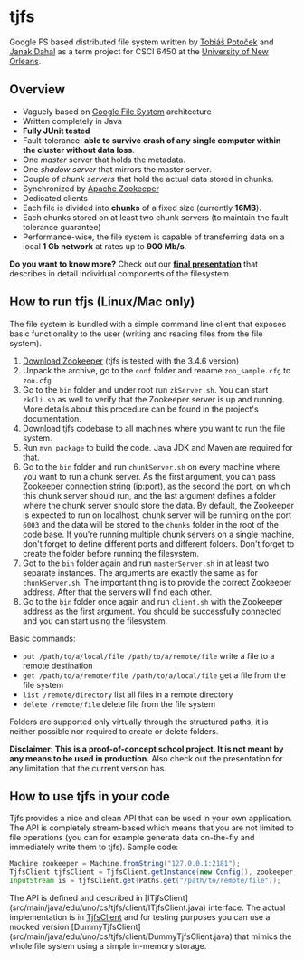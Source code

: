 # tjfs

Google FS based distributed file system written by [Tobiáš Potoček](mailto:tobiaspotocek@gmail.com) 
and [Janak Dahal](mailto:jdahaldev@gmail.com) as a term project for CSCI 6450 at the [University
of New Orleans](http://www.uno.edu). 

## Overview

* Vaguely based on [Google File System](https://en.wikipedia.org/wiki/Google_File_System) architecture
* Written completely in Java
* **Fully JUnit tested**
* Fault-tolerance: **able to survive crash of any single computer within the cluster without data loss**.
* One *master* server that holds the metadata.
* One *shadow server* that mirrors the master server.
* Couple of *chunk servers* that hold the actual data stored in chunks.
* Synchronized by [Apache Zookeeper](https://zookeeper.apache.org/)
* Dedicated clients
* Each file is divided into **chunks** of a fixed size (currently **16MB**).
* Each chunks stored on at least two chunk servers (to maintain the fault tolerance guarantee)
* Performance-wise, the file system is capable of transferring data on a local **1 Gb network** at rates up to **900 Mb/s**.

**Do you want to know more?** Check out our **[final presentation](doc/tjfs-presentation.pdf)** 
that describes in detail individual components of the filesystem.

## How to run tfjs (Linux/Mac only)

The file system is bundled with a simple command line client that exposes basic functionality to 
the user (writing and reading files from the file system).

1. [Download Zookeeper](http://www.apache.org/dyn/closer.cgi/zookeeper/) (tjfs is tested with the
 3.4.6 version)
2. Unpack the archive, go to the `conf` folder and rename `zoo_sample.cfg` to `zoo.cfg`
3. Go to the `bin` folder and under root run `zkServer.sh`. You can start `zkCli.sh` as well to 
verify that the Zookeeper server is up and running. More details about this procedure can be found
in the project's documentation.
4. Download tjfs codebase to all machines where you want to run the file system.
5. Run `mvn package` to build the code. Java JDK and Maven are required for that.
6. Go to the `bin` folder and run `chunkServer.sh` on every machine where you want to run a 
chunk server. As the first argument, you can pass Zookeeper connection string (ip:port), as the 
second the port, on which this chunk server should run, and the last argument defines a folder where
the chunk server should store the data. By default, the Zookeeper is expected to run on 
localhost, chunk server will be running on the port `6003` and the data will be stored to the 
`chunks` folder in the root of the code base. If you're running multiple chunk servers on a 
single machine, don't forget to define different ports and different folders. Don't forget to create
the folder before running the filesystem.
7. Got to the `bin` folder again and run `masterServer.sh` in at least two separate instances. 
The arguments are exactly the same as for `chunkServer.sh`. The important thing is to provide the
correct Zookeeper address. After that the servers will find each other.
8. Go to the `bin` folder once again and run `client.sh` with the Zookeeper address as the first
argument. You should be successfully connected and you can start using the filesystem.

Basic commands:
* `put /path/to/a/local/file /path/to/a/remote/file` write a file to a remote destination
* `get /path/to/a/remote/file /path/to/a/local/file` get a file from the file system
* `list /remote/directory` list all files in a remote directory
* `delete /remote/file` delete file from the file system

Folders are supported only virtually through the structured paths, it is neither possible nor
required to create or delete folders. 

**Disclaimer: This is a proof-of-concept school project. It is not meant by any means to be used in 
production.** Also check out the presentation for any limitation that the current version has.

## How to use tjfs in your code

Tjfs provides a nice and clean API that can be used in your own application. The API is 
completely stream-based which means that you are not limited to file operations (you can for 
example generate data on-the-fly and immediately write them to tjfs). Sample code:

```java
Machine zookeeper = Machine.fromString("127.0.0.1:2181");
TjfsClient tjfsClient = TjfsClient.getInstance(new Config(), zookeeper);
InputStream is = tjfsClient.get(Paths.get("/path/to/remote/file"));
```

The API is defined and described in [ITjfsClient]
(src/main/java/edu/uno/cs/tjfs/client/ITjfsClient.java) interface. The actual implementation is 
in [TjfsClient](src/main/java/edu/uno/cs/tjfs/client/TjfsClient.java) and for testing purposes
you can use a mocked version [DummyTjfsClient]
(src/main/java/edu/uno/cs/tjfs/client/DummyTjfsClient.java) that mimics the whole file system
using a simple in-memory storage.
